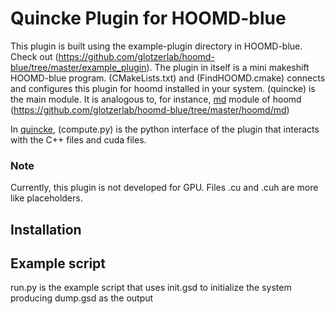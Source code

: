 # Quincke Plugin for HOOMD-blue

This plugin is built using the example-plugin directory in HOOMD-blue. Check out (https://github.com/glotzerlab/hoomd-blue/tree/master/example_plugin). The plugin in itself is a mini makeshift HOOMD-blue program.
(CMakeLists.txt) and (FindHOOMD.cmake) connects and configures this plugin for hoomd installed in your system.
(quincke) is the main module. It is analogous to, for instance, [md](md) module of hoomd (https://github.com/glotzerlab/hoomd-blue/tree/master/hoomd/md)

In [quincke](quincke), (compute.py) is the python interface of the plugin that interacts with the C++ files and cuda files. 

### Note
Currently, this plugin is not developed for GPU. Files .cu and .cuh are more like placeholders.

## Installation



## Example script
run.py is the example script that uses 
init.gsd to initialize the system producing 
dump.gsd as the output